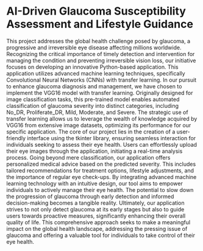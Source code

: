 # AI-Driven Glaucoma Susceptibility Assessment and Lifestyle Guidance

This project addresses the global health challenge posed by glaucoma, a progressive and irreversible eye disease affecting millions worldwide. Recognizing the critical importance of timely detection and intervention for managing the condition and preventing irreversible vision loss, our initiative focuses on developing an innovative Python-based application. This application utilizes advanced machine learning techniques, specifically Convolutional Neural Networks (CNNs) with transfer learning.
In our pursuit to enhance glaucoma diagnosis and management, we have chosen to implement the VGG16 model with transfer learning. Originally designed for image classification tasks, this pre-trained model enables automated classification of glaucoma severity into distinct categories, including No_DR, Proliferate_DR, Mild, Moderate, and Severe. The strategic use of transfer learning allows us to leverage the wealth of knowledge acquired by VGG16 from extensive image datasets, optimizing its performance for our specific application.
The core of our project lies in the creation of a user-friendly interface using the tkinter library, ensuring seamless interaction for individuals seeking to assess their eye health. Users can effortlessly upload their eye images through the application, initiating a real-time analysis process. Going beyond mere classification, our application offers personalized medical advice based on the predicted severity. This includes tailored recommendations for treatment options, lifestyle adjustments, and the importance of regular eye check-ups.
By integrating advanced machine learning technology with an intuitive design, our tool aims to empower individuals to actively manage their eye health. The potential to slow down the progression of glaucoma through early detection and informed decision-making becomes a tangible reality. Ultimately, our application strives to not only detect glaucoma at its early stages but also to guide users towards proactive measures, significantly enhancing their overall quality of life. This comprehensive approach seeks to make a meaningful impact on the global health landscape, addressing the pressing issue of glaucoma and offering a valuable tool for individuals to take control of their eye health.
